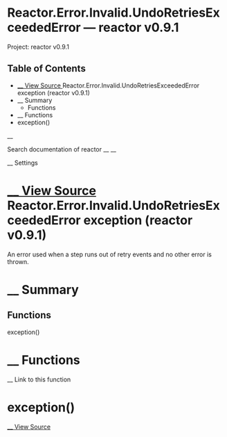 # Reactor.Error.Invalid.UndoRetriesExceededError — reactor v0.9.1

Project: reactor v0.9.1

## Table of Contents

- [ __ View Source ](external_link) Reactor.Error.Invalid.UndoRetriesExceededError exception (reactor v0.9.1)
- __ Summary
  - Functions
- __ Functions
- exception()

__

Search documentation of reactor __ __

__ Settings

#  [ __ View Source ](external_link) Reactor.Error.Invalid.UndoRetriesExceededError exception (reactor v0.9.1)

An error used when a step runs out of retry events and no other error is thrown.

#  __ Summary

##  Functions

exception()

#  __ Functions

__ Link to this function

# exception()

[ __ View Source ](external_link)
